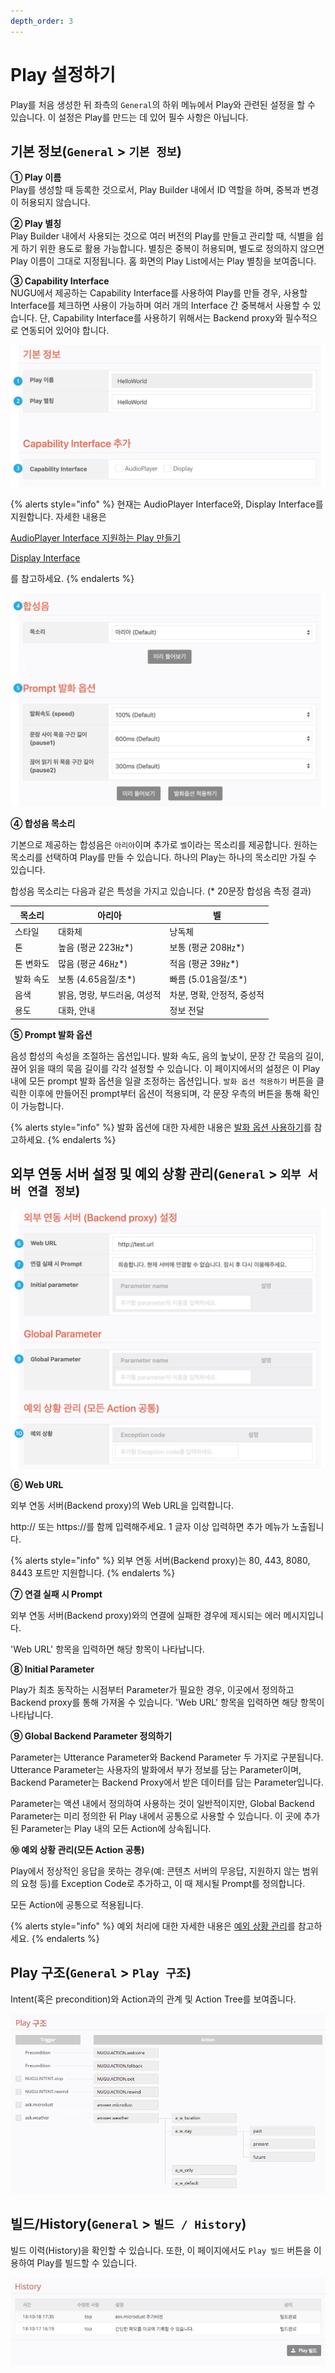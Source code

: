 ```yaml
---
depth_order: 3
---
```


# Play 설정하기

Play를 처음 생성한 뒤 좌측의 `General`의 하위 메뉴에서 Play와 관련된 설정을 할 수 있습니다. 이 설정은 Play를 만드는 데 있어 필수 사항은 아닙니다.

## 기본 정보(`General` > `기본 정보`) <a id="setting"></a>

**① Play 이름**\
Play를 생성할 때 등록한 것으로서, Play Builder 내에서 ID 역할을 하며, 중복과 변경이 허용되지 않습니다.

**② Play 별칭**\
Play Builder 내에서 사용되는 것으로 여러 버전의 Play를 만들고 관리할 때, 식별을 쉽게 하기 위한 용도로 활용 가능합니다. 별칭은 중복이 허용되며, 별도로 정의하지 않으면 Play 이름이 그대로 지정됩니다. 홈 화면의 Play List에서는 Play 별칭을 보여줍니다.

**③ Capability Interface**\
NUGU에서 제공하는 Capability Interface를 사용하여 Play를 만들 경우, 사용할 Interface를 체크하면 사용이 가능하며 여러 개의 Interface 간 중복해서 사용할 수 있습니다. 단, Capability Interface를 사용하기 위해서는 Backend proxy와 필수적으로 연동되어 있어야 합니다.

![](../../assets/images/customize-a-play-01.png)

{% alerts style="info" %}
현재는 AudioPlayer Interface와, Display Interface를 지원합니다.  자세한 내용은

[AudioPlayer Interface 지원하는 Play 만들기](./create-a-play-with-audioplayer)

[Display Interface ](./use-backend-proxy/capability-interfaces/display-interface)

를 참고하세요.
{% endalerts %}

![](../../assets/images/customize-a-play-02.jpg)

**④ 합성음 목소리**

기본으로 제공하는 합성음은 `아리아`이며 추가로 `벨`이라는 목소리를 제공합니다. 원하는 목소리를 선택하여 Play를 만들 수 있습니다. 하나의 Play는 하나의 목소리만 가질 수 있습니다.

합성음 목소리는 다음과 같은 특성을 가지고 있습니다. (\* 20문장 합성음 측정 결과)

| 목소리    | 아리아                 | 벨                  |
|--------|---------------------|--------------------|
| 스타일    | 대화체                 | 낭독체                |
| 톤      | 높음 (평균 223㎐*)       | 보통 (평균 208㎐*)      |
| 톤 변화도  | 많음 (평균 46㎐*)        | 적음 (평균 39㎐*)       |
| 발화 속도  | 보통 (4.65음절/초*)      | 빠름 (5.01음절/초*)     |
| 음색     | 밝음, 명랑, 부드러움, 여성적   | 차분, 명확, 안정적, 중성적   |
| 용도     | 대화, 안내              | 정보 전달              |

**⑤ Prompt 발화 옵션**

음성 합성의 속성을 조절하는 옵션입니다. 발화 속도, 음의 높낮이, 문장 간 묵음의 길이, 끊어 읽을 때의 묵음 길이를 각각 설정할 수 있습니다. 이 페이지에서의 설정은 이 Play 내에 모든 prompt 발화 옵션을 일괄 조정하는 옵션입니다. `발화 옵션 적용하기` 버튼을 클릭한 이후에 만들어진 prompt부터 옵션이 적용되며, 각 문장 우측의 버튼을 통해 확인이 가능합니다.

{% alerts style="info" %}
발화 옵션에 대한 자세한 내용은 [발화 옵션 사용하기](./define-an-action/use-responses/use-prompts#use-utterance-options)를 참고하세요.
{% endalerts %}

## 외부 연동 서버 설정 및 예외 상황 관리(`General` > `외부 서버 연결 정보`) <a id="setting-backend-proxy"></a>

![](../../assets/images/customize-a-play-03.jpg)

**⑥ Web URL**

외부 연동 서버(Backend proxy)의 Web URL을 입력합니다.

http:// 또는 https://를 함께 입력해주세요. 1 글자 이상 입력하면 추가 메뉴가 노출됩니다.

{% alerts style="info" %}
외부 연동 서버(Backend proxy)는 80, 443, 8080, 8443 포트만 지원합니다.
{% endalerts %}

**⑦ 연결 실패 시 Prompt**

외부 연동 서버(Backend proxy)와의 연결에 실패한 경우에 제시되는 에러 메시지입니다.

'Web URL' 항목을 입력하면 해당 항목이 나타납니다.

**⑧ Initial Parameter**

Play가 최초 동작하는 시점부터 Parameter가 필요한 경우, 이곳에서 정의하고 Backend proxy를 통해 가져올 수 있습니다. 'Web URL' 항목을 입력하면 해당 항목이 나타납니다.

**⑨ Global Backend Parameter 정의하기**

Parameter는 Utterance Parameter와 Backend Parameter 두 가지로 구분됩니다. Utterance Parameter는 사용자의 발화에서 부가 정보를 담는 Parameter이며, Backend Parameter는 Backend Proxy에서 받은 데이터를 담는 Parameter입니다.

Parameter는 액션 내에서 정의하여 사용하는 것이 일반적이지만, Global Backend Parameter는 미리 정의한 뒤 Play 내에서 공통으로 사용할 수 있습니다. 이 곳에 추가된 Parameter는 Play 내의 모든 Action에 상속됩니다.

**⑩ 예외 상황 관리(모든 Action 공통)**

Play에서 정상적인 응답을 못하는 경우(예: 콘텐츠 서버의 무응답, 지원하지 않는 범위의 요청 등)를 Exception Code로 추가하고, 이 때 제시될 Prompt를 정의합니다.

모든 Action에 공통으로 적용됩니다.

{% alerts style="info" %}
예외 처리에 대한 자세한 내용은 [예외 상황 관리](./define-an-action/manage-exceptions)를 참고하세요.
{% endalerts %}

## Play 구조(`General` > `Play 구조`)

Intent(혹은 precondition)와 Action과의 관계 및 Action Tree를 보여줍니다.

![](../../assets/images/customize-a-play-04.png)

## 빌드/History(`General` > `빌드 / History`)

빌드 이력(History)을 확인할 수 있습니다. 또한, 이 페이지에서도 `Play 빌드` 버튼을 이용하여 Play를 빌드할 수 있습니다.

![](../../assets/images/customize-a-play-05.png)
